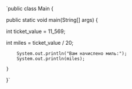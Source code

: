 `public class Main {

public static void main(String[] args) {

int ticket_value = 11_569;

int miles = ticket_value / 20;


        System.out.println("Вам начислено миль:");
        System.out.println(miles);

    }
}`